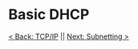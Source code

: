 # Basic DHCP



[< Back: TCP/IP](https://github.com/sxcdennis/Network/blob/master/TCP%26IP.md "TCP/IP") || [Next: Subnetting >](https://github.com/sxcdennis/Network/blob/master/Subnetting.md " Subnetting")
